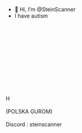 - 👋 Hi, I’m @SteinScanner
- I have autism
<br/>
<br/>
<br/>
<br/>
<br/>
<br/>
<br/>
<br/>
<br/>
<br/>
<br/>
H
<br/>
<br/>
(POLSKA GUROM)
<br/>
<br/>
Discord : steinscanner

